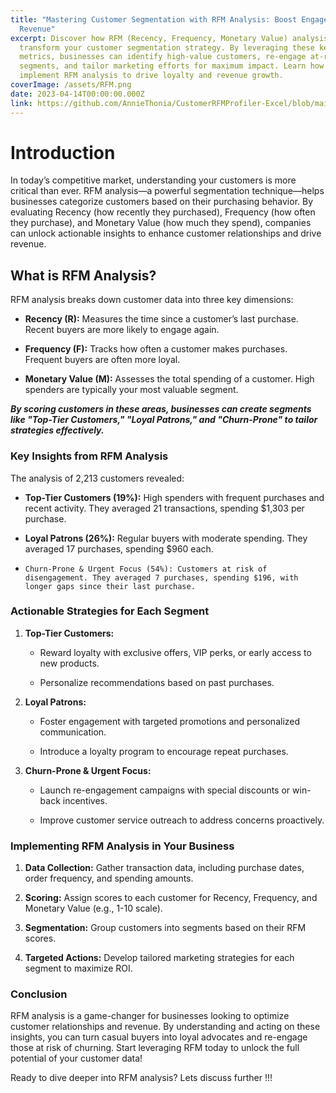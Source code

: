 ```yaml
---
title: "Mastering Customer Segmentation with RFM Analysis: Boost Engagement and
  Revenue"
excerpt: Discover how RFM (Recency, Frequency, Monetary Value) analysis can
  transform your customer segmentation strategy. By leveraging these key
  metrics, businesses can identify high-value customers, re-engage at-risk
  segments, and tailor marketing efforts for maximum impact. Learn how to
  implement RFM analysis to drive loyalty and revenue growth.
coverImage: /assets/RFM.png
date: 2023-04-14T00:00:00.000Z
link: https://github.com/AnnieThonia/CustomerRFMProfiler-Excel/blob/main/workbook.xlsx
---
```

# **Introduction**

In today’s competitive market, understanding your customers is more critical than ever. RFM analysis—a powerful segmentation technique—helps businesses categorize customers based on their purchasing behavior. By evaluating Recency (how recently they purchased), Frequency (how often they purchase), and Monetary Value (how much they spend), companies can unlock actionable insights to enhance customer relationships and drive revenue.

## **What is RFM Analysis?**

RFM analysis breaks down customer data into three key dimensions:

*   **Recency (R):** Measures the time since a customer’s last purchase. Recent buyers are more likely to engage again.
    
*   **Frequency (F):** Tracks how often a customer makes purchases. Frequent buyers are often more loyal.
    
*   **Monetary Value (M):** Assesses the total spending of a customer. High spenders are typically your most valuable segment.
    

**_By scoring customers in these areas, businesses can create segments like "Top-Tier Customers," "Loyal Patrons," and "Churn-Prone" to tailor strategies effectively._**

### **Key Insights from RFM Analysis**

The analysis of 2,213 customers revealed:

*   **Top-Tier Customers (19%):** High spenders with frequent purchases and recent activity. They averaged 21 transactions, spending $1,303 per purchase.
    
*   **Loyal Patrons (26%):** Regular buyers with moderate spending. They averaged 17 purchases, spending $960 each.
    
*   `Churn-Prone & Urgent Focus (54%): Customers at risk of disengagement. They averaged 7 purchases, spending $196, with longer gaps since their last purchase.`
    

### **Actionable Strategies for Each Segment**

1.  **Top-Tier Customers:**
    
    *   Reward loyalty with exclusive offers, VIP perks, or early access to new products.
        
    *   Personalize recommendations based on past purchases.
        
2.  **Loyal Patrons:**
    
    *   Foster engagement with targeted promotions and personalized communication.
        
    *   Introduce a loyalty program to encourage repeat purchases.
        
3.  **Churn-Prone & Urgent Focus:**
    
    *   Launch re-engagement campaigns with special discounts or win-back incentives.
        
    *   Improve customer service outreach to address concerns proactively.
        

### **Implementing RFM Analysis in Your Business**

1.  **Data Collection:** Gather transaction data, including purchase dates, order frequency, and spending amounts.
    
2.  **Scoring:** Assign scores to each customer for Recency, Frequency, and Monetary Value (e.g., 1-10 scale).
    
3.  **Segmentation:** Group customers into segments based on their RFM scores.
    
4.  **Targeted Actions:** Develop tailored marketing strategies for each segment to maximize ROI.
    

### **Conclusion**

RFM analysis is a game-changer for businesses looking to optimize customer relationships and revenue. By understanding and acting on these insights, you can turn casual buyers into loyal advocates and re-engage those at risk of churning. Start leveraging RFM today to unlock the full potential of your customer data!

Ready to dive deeper into RFM analysis? Lets discuss further !!!